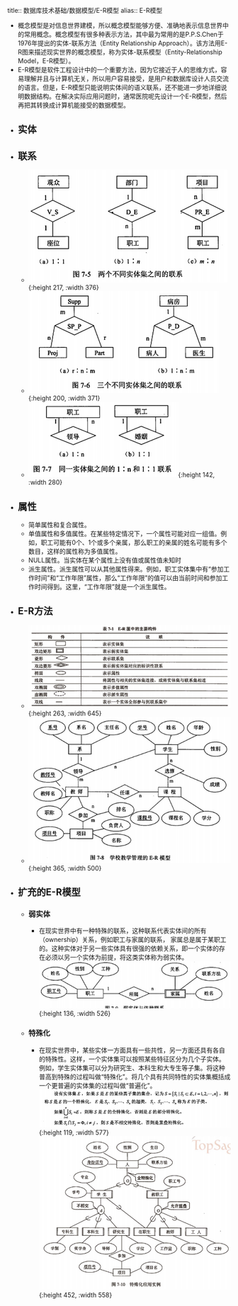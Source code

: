 title:: 数据库技术基础/数据模型/E-R模型
alias:: E-R模型

- 概念模型是对信息世界建模，所以概念模型能够方便、准确地表示信息世界中的常用概念。概念模型有很多种表示方法，其中最为常用的是P.P.S.Chen于1976年提出的实体-联系方法（Entity Relationship Approach）。该方法用E-R图来描述现实世界的概念模型，称为实体-联系模型（Entity-Relationship Model，E-R模型）。
- E-R模型是软件工程设计中的一个重要方法，因为它接近于人的思维方式，容易理解并且与计算机无关，所以用户容易接受，是用户和数据库设计人员交流的语言。但是，E-R模型只能说明实体间的语义联系，还不能进一步地详细说明数据结构。在解决实际应用问题时，通常医院呢先设计一个E-R模型，然后再把其转换成计算机能接受的数据模型。
- ## 实体
- ## 联系
	- ![image.png](../assets/image_1649116126948_0.png){:height 217, :width 376}
	- ![image.png](../assets/image_1649116138277_0.png){:height 200, :width 371}
	- ![image.png](../assets/image_1649116147529_0.png){:height 142, :width 280}
- ## 属性
	- 简单属性和复合属性。
	- 单值属性和多值属性。在某些特定情况下，一个属性可能对应一组值。例如，职工可能有0个、1个或多个亲属，那么职工的亲属的姓名可能有多个数目，这样的属性称为多值属性。
	- NULL属性。当实体在某个属性上没有值或属性值未知时
	- 派生属性。派生属性可以从其他属性得来。例如，职工实体集中有“参加工作时间”和“工作年限”属性，那么“工作年限”的值可以由当前时间和参加工作时间得到。这里，“工作年限”就是一个派生属性。
- ## E-R方法
	- ![image.png](../assets/image_1649116281794_0.png){:height 263, :width 645}
	- ![image.png](../assets/image_1649116291392_0.png){:height 365, :width 500}
- ## 扩充的E-R模型
	- ### 弱实体
		- 在现实世界中有一种特殊的联系，这种联系代表实体间的所有（ownership）关系，例如职工与家属的联系， 家属总是属于某职工的。这种实体对于另一些实体具有很强的依赖关系，即一个实体的存在必须以另一个实体为前提，将这类实体称为弱实体。
		  ![image.png](../assets/image_1649116346325_0.png){:height 136, :width 526}
	- ### 特殊化
		- 在现实世界中，某些实体一方面具有一些共性，另一方面还具有各自的特殊性。这样，一个实体集可以按照某些特征区分为几个子实体。例如，学生实体集可以分为研究生、本科生和大专生等子集。将这种普高到特殊的过程叫做“特殊化”。将几个具有共同特性的实体集概括成一个更普遍的实体集的过程叫做“普遍化”。
		  ![image.png](../assets/image_1649116382473_0.png){:height 119, :width 577} 
		  ![image.png](../assets/image_1649116398936_0.png){:height 452, :width 558}